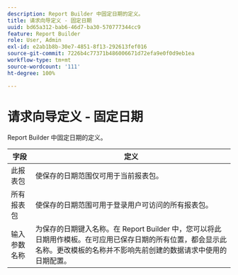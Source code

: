 ```yaml
---
description: Report Builder 中固定日期的定义。
title: 请求向导定义 - 固定日期
uuid: bd65a312-bab6-46d7-ba30-570777344cc9
feature: Report Builder
role: User, Admin
exl-id: e2ab1b8b-30e7-4851-8f13-292613fef016
source-git-commit: 7226b4c77371b486006671d72efa9e0f0d9eb1ea
workflow-type: tm+mt
source-wordcount: '111'
ht-degree: 100%

---
```


# 请求向导定义 - 固定日期

Report Builder 中固定日期的定义。

| 字段 | 定义 |
|--- |--- |
| 此报表包 | 使保存的日期范围仅可用于当前报表包。 |
| 所有报表包 | 使保存的日期范围可用于登录用户可访问的所有报表包。 |
| 输入参数名称 | 为保存的日期键入名称。在 Report Builder 中，您可以将此日期用作模板。在可应用已保存日期的所有位置，都会显示此名称。更改模板的名称并不影响先前创建的数据请求中使用的日期配置。 |

